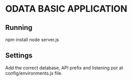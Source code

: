 # ODATA BASIC APPLICATION

## Running

npm install
node server.js


## Settings

Add the correct database, API prefix and listening por at config/environments.js file.
